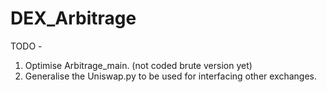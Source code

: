 # DEX_Arbitrage

TODO - 

1. Optimise Arbitrage_main. (not coded brute version yet)
2. Generalise the Uniswap.py to be used for interfacing other exchanges.
